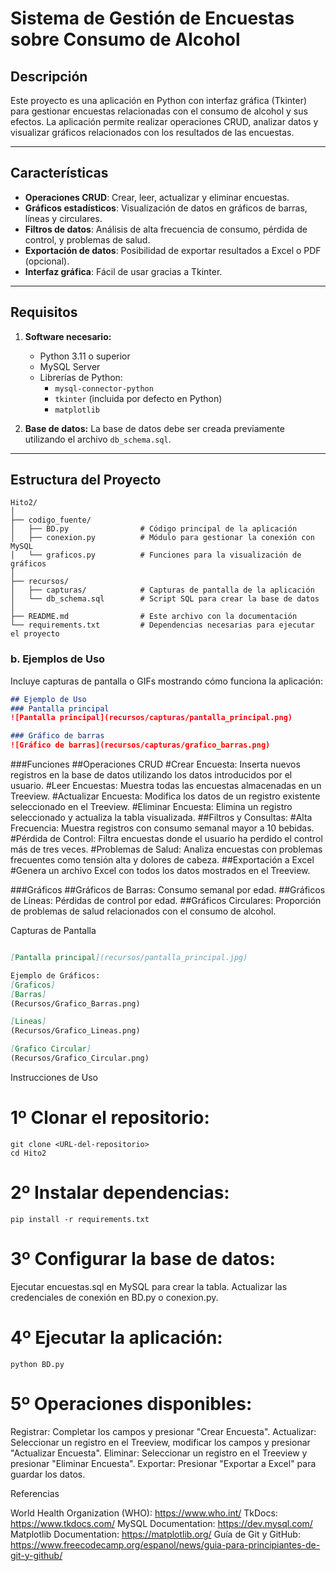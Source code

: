 # Sistema de Gestión de Encuestas sobre Consumo de Alcohol

## Descripción
Este proyecto es una aplicación en Python con interfaz gráfica (Tkinter) para gestionar encuestas relacionadas con el consumo de alcohol y sus efectos. La aplicación permite realizar operaciones CRUD, analizar datos y visualizar gráficos relacionados con los resultados de las encuestas.

---

## Características
- **Operaciones CRUD**: Crear, leer, actualizar y eliminar encuestas.
- **Gráficos estadísticos**: Visualización de datos en gráficos de barras, líneas y circulares.
- **Filtros de datos**: Análisis de alta frecuencia de consumo, pérdida de control, y problemas de salud.
- **Exportación de datos**: Posibilidad de exportar resultados a Excel o PDF (opcional).
- **Interfaz gráfica**: Fácil de usar gracias a Tkinter.

---

## Requisitos
1. **Software necesario:**
   - Python 3.11 o superior
   - MySQL Server
   - Librerías de Python:
     - `mysql-connector-python`
     - `tkinter` (incluida por defecto en Python)
     - `matplotlib`

2. **Base de datos:**
   La base de datos debe ser creada previamente utilizando el archivo `db_schema.sql`.

---

## Estructura del Proyecto
```plaintext
Hito2/
│
├── codigo_fuente/
│   ├── BD.py                # Código principal de la aplicación
│   ├── conexion.py          # Módulo para gestionar la conexión con MySQL
│   └── graficos.py          # Funciones para la visualización de gráficos
│
├── recursos/
│   ├── capturas/            # Capturas de pantalla de la aplicación
│   └── db_schema.sql        # Script SQL para crear la base de datos
│
├── README.md                # Este archivo con la documentación
└── requirements.txt         # Dependencias necesarias para ejecutar el proyecto

```


### b. **Ejemplos de Uso**
Incluye capturas de pantalla o GIFs mostrando cómo funciona la aplicación:
```markdown
## Ejemplo de Uso
### Pantalla principal
![Pantalla principal](recursos/capturas/pantalla_principal.png)

### Gráfico de barras
![Gráfico de barras](recursos/capturas/grafico_barras.png)


```
###Funciones
##Operaciones CRUD
#Crear Encuesta: Inserta nuevos registros en la base de datos utilizando los datos introducidos por el usuario.
#Leer Encuestas: Muestra todas las encuestas almacenadas en un Treeview.
#Actualizar Encuesta: Modifica los datos de un registro existente seleccionado en el Treeview.
#Eliminar Encuesta: Elimina un registro seleccionado y actualiza la tabla visualizada.
##Filtros y Consultas:
#Alta Frecuencia: Muestra registros con consumo semanal mayor a 10 bebidas.
#Pérdida de Control: Filtra encuestas donde el usuario ha perdido el control más de tres veces.
#Problemas de Salud: Analiza encuestas con problemas frecuentes como tensión alta y dolores de cabeza.
##Exportación a Excel
#Genera un archivo Excel con todos los datos mostrados en el Treeview.

###Gráficos
##Gráficos de Barras: Consumo semanal por edad.
##Gráficos de Líneas: Pérdidas de control por edad.
##Gráficos Circulares: Proporción de problemas de salud relacionados con el consumo de alcohol.


Capturas de Pantalla
```markdown

[Pantalla principal](recursos/pantalla_principal.jpg)

Ejemplo de Gráficos:
[Graficos]
[Barras]
(Recursos/Grafico_Barras.png)

[Lineas]
(Recursos/Grafico_Lineas.png)

[Grafico Circular]
(Recursos/Grafico_Circular.png)

```
Instrucciones de Uso
# 1º Clonar el repositorio:

```
git clone <URL-del-repositorio>
cd Hito2

```
# 2º Instalar dependencias:
```
pip install -r requirements.txt
```

# 3º Configurar la base de datos:

Ejecutar encuestas.sql en MySQL para crear la tabla.
Actualizar las credenciales de conexión en BD.py o conexion.py.

# 4º Ejecutar la aplicación:

```
python BD.py
```
# 5º Operaciones disponibles:

Registrar: Completar los campos y presionar "Crear Encuesta".
Actualizar: Seleccionar un registro en el Treeview, modificar los campos y presionar "Actualizar Encuesta".
Eliminar: Seleccionar un registro en el Treeview y presionar "Eliminar Encuesta".
Exportar: Presionar "Exportar a Excel" para guardar los datos.

Referencias

World Health Organization (WHO):
https://www.who.int/
TkDocs:
https://www.tkdocs.com/
MySQL Documentation:
https://dev.mysql.com/
Matplotlib Documentation:
https://matplotlib.org/
Guía de Git y GitHub:
https://www.freecodecamp.org/espanol/news/guia-para-principiantes-de-git-y-github/











